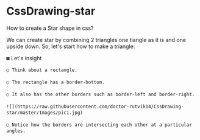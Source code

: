 # CssDrawing-star
How to create a Star shape in css? 

We can create star by combining 2 triangles one tiangle as it is and one upside down.
So, let's start how to make a triangle:

◙ Let's insight 

    ○ Think about a rectangle.
    
    ○ The rectangle has a border-bottom.
    
    ○ It also has the other borders such as border-left and border-right.
    
    ![](https://raw.githubusercontent.com/doctor-rutvik14/CssDrawing-star/master/Images/pic1.jpg)
    
    ○ Notice how the borders are intersecting each other at a particular angles.
    
